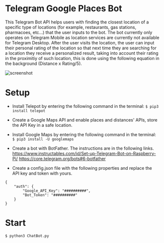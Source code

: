 # Telegram Google Places Bot



This Telegram Bot API helps users with finding the closest location of a specific type of locations (for example, restaurants, gas stations, pharmacoes, etc...) that the user inputs to the bot. The bot currently only operates on Telegram Mobile as location services are currently not available for Telegram Desktop. After the user visits the location, the user can input their personal rating of the location so that next time they are searching for a location they receive a personalized result, taking into account their rating in the proximitiy of such location, this is done using the following equation in the background (Distance x Rating/5).  

![screenshot](https://i.imgur.com/RlwcV0O.jpg)

# Setup

 - Install Telepot by entering the following command in the terminal:
`$ pip3 install telepot`
 - Create a Google Maps API and enable places and distances' APIs, store the API Key in a safe location. 
 - Install Google Maps by entering the following command in the terminal:
`$ pip3 install -U googlemaps`
  - Create a bot with BotFather. The instructions are in the following links.
 <https://www.instructables.com/id/Set-up-Telegram-Bot-on-Raspberry-Pi/>
<https://core.telegram.org/bots#6-botfather>

  - Create a config.json file with the following properties and replace the API key and token with yours. 
```
{
    "auth": {
        "Google_API_Key": "##########", 
        "Bot_Token": "##########"
    }
}
```

# Start 
`$ python3 ChatBot.py`
  

